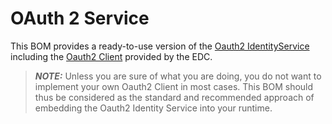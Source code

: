 # OAuth 2 Service

This BOM provides a ready-to-use version of the [Oauth2 IdentityService](../oauth2-core) including the [Oauth2 Client](../oauth2-client)
provided by the EDC.

> **_NOTE:_**  Unless you are sure of what you are doing, you do not want to implement your own Oauth2 Client in most cases.
> This BOM should thus be considered as the standard and recommended approach of embedding the Oauth2 Identity Service into your runtime.